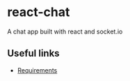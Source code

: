 # react-chat

A chat app built with react and socket.io

## Useful links

- [Requirements](Chat.md)
